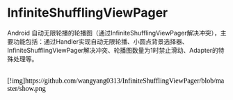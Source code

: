 # InfiniteShufflingViewPager
Android 自动无限轮播的轮播图（通过InfiniteShufflingViewPager解决冲突），主要功能包括：通过Handler实现自动无限轮播、小圆点背景选择器、InfiniteShufflingViewPager解决冲突、轮播图数量为1时禁止滑动、Adapter的特殊处理等。
<div style="color:rgb(0,0,0);font-family:'微软雅黑';font-size:14px;"><span style="font-size:16px;">&nbsp;&nbsp; &nbsp;&nbsp; &nbsp; 
[!img]https://github.com/wangyang0313/InfiniteShufflingViewPager/blob/master/show.png
